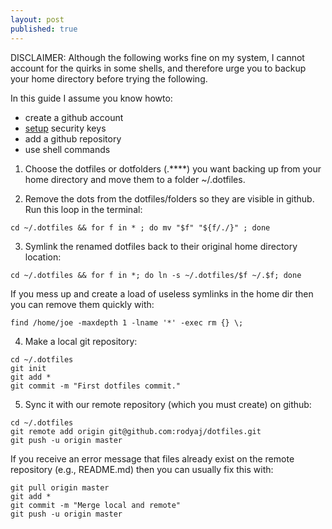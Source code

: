 ```yaml
---
layout: post
published: true
---
```


DISCLAIMER: Although the following works fine on my system, I cannot account for the quirks in some shells, and therefore urge you to backup your home directory before trying the following. 

In this guide I assume you know howto:

- create a github account
- [setup](https://help.github.com/articles/generating-ssh-keys) security keys
- add a github repository
- use shell commands

1. Choose the dotfiles or dotfolders (.****) you want backing up from your home directory and move them to a folder ~/.dotfiles.

2. Remove the dots from the dotfiles/folders so they are visible in github. Run this loop in the terminal:

```
cd ~/.dotfiles && for f in * ; do mv "$f" "${f/./}" ; done
```
3. Symlink the renamed dotfiles back to their original home directory location:

```
cd ~/.dotfiles && for f in *; do ln -s ~/.dotfiles/$f ~/.$f; done
```

If you mess up and create a load of useless symlinks in the home dir then you can remove them quickly with:

```
find /home/joe -maxdepth 1 -lname '*' -exec rm {} \;
```

4. Make a local git repository:

```
cd ~/.dotfiles
git init
git add *
git commit -m "First dotfiles commit."
```

5. Sync it with our remote repository (which you must create) on github:

```
cd ~/.dotfiles
git remote add origin git@github.com:rodyaj/dotfiles.git
git push -u origin master
```
If you receive an error message that files already exist on the remote repository (e.g., README.md) then you can usually fix this with:

```
git pull origin master
git add *
git commit -m "Merge local and remote"
git push -u origin master
```